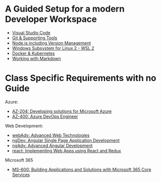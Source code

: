 # A Guided Setup for a modern Developer Workspace

- [Visual Studio Code](code.md)
- [Git & Supporting Tools](git.md)
- [Node.js including Version Management](node.md)
- [Windows Subsystem for Linux 2 - WSL 2](wsl.md)
- [Docker & Kubernetes](docker.md)
- [Working with Markdown](markdown.md)

# Class Specific Requirements with no Guide

Azure:

- [AZ-204: Developing solutions for Microsoft Azure](./classes/az204.md)
- [AZ-400: Azure DevOps Engineer](./classes/az400.md)

Web Development:

- [webAdv: Advanced Web Technologies](./classes/webAdv.md)
- [ngDev: Angular Single Page Application Development](./classes/ngDev.md)
- [ngAdv: Advanced Angular Development](./classes/ngAdv.md)
- [react: Implementing Web Apps using React and Redux](react.md)

Microsoft 365

- [MS-600: Building Applications and Solutions with Microsoft 365 Core Services](./classes/ms600.md)
